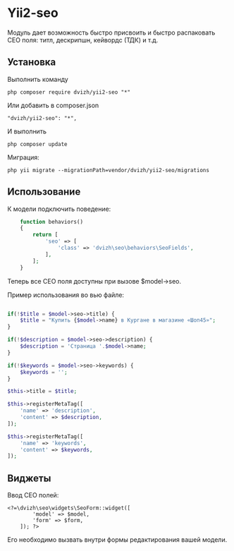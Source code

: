 Yii2-seo
==========

Модуль дает возможность быстро присвоить и быстро распаковать СЕО поля: титл, дескрипшн, кейвордс (ТДК) и т.д.

Установка
---------------------------------

Выполнить команду

```
php composer require dvizh/yii2-seo "*"
```

Или добавить в composer.json

```
"dvizh/yii2-seo": "*",
```

И выполнить

```
php composer update
```

Миграция:

```
php yii migrate --migrationPath=vendor/dvizh/yii2-seo/migrations
```

Использование
---------------------------------

К модели подключить поведение:

```php
    function behaviors()
    {
        return [
            'seo' => [
                'class' => 'dvizh\seo\behaviors\SeoFields',
            ],
        ];
    }
```

Теперь все СЕО поля доступны при вызове $model->seo.

Пример использования во вью файле:

```php

if(!$title = $model->seo->title) {
    $title = "Купить {$model->name} в Кургане в магазине «Шоп45»";
}

if(!$description = $model->seo->description) {
    $description = 'Страница '.$model->name;
}

if(!$keywords = $model->seo->keywords) {
    $keywords = '';
}

$this->title = $title;

$this->registerMetaTag([
    'name' => 'description',
    'content' => $description,
]);

$this->registerMetaTag([
    'name' => 'keywords',
    'content' => $keywords,
]);

```

Виджеты
---------------------------------

Ввод СЕО полей:
```
<?=\dvizh\seo\widgets\SeoForm::widget([
        'model' => $model, 
        'form' => $form, 
    ]); ?>
```
Его необходимо вызвать внутри формы редактирования вашей модели.
